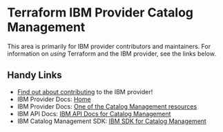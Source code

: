 # Terraform IBM Provider Catalog Management
<!-- markdownlint-disable MD026 -->
This area is primarily for IBM provider contributors and maintainers. For information on _using_ Terraform and the IBM provider, see the links below.


## Handy Links
* [Find out about contributing](../../../.github/CONTRIBUTING.md) to the IBM provider!
* IBM Provider Docs: [Home](https://registry.terraform.io/providers/IBM-Cloud/ibm/latest/docs)
* IBM Provider Docs: [One of the Catalog Management resources](https://registry.terraform.io/providers/IBM-Cloud/ibm/latest/docs/resources/cm_catalog)
* IBM API Docs: [IBM API Docs for Catalog Management](https://cloud.ibm.com/apidocs/resource-catalog/private-catalog)
* IBM Catalog Management SDK: [IBM SDK for Catalog Management](https://github.com/IBM/platform-services-go-sdk/tree/main/catalogmanagementv1)
